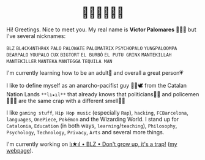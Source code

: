 <h1 align="center">👋🏼👋🏼👋🏼</h1>

Hi! Greetings. Nice to meet you. My real name is **Víctor Palomares** 👨🏻‍🏫 but I've several nicknames:

`BLZ` `BL4CK4NTHR4X` `PALO` `PALOWATE` `PALOMATRIX` `PSYCHOPALO` `YUNGPALOOMPA` `DEARPALO` `YOUPALO` `CUX` `BIGTORT` `EL BURBÓ` `EL PUTU GRINX` `MANTEKILLAH` `MANTEKILLER` `MANTEKA` `MANTEGGA` `TEQUILA MAN`

I'm currently learning how to be an adult🌱 and overall a great person💗

I like to define myself as an anarcho-pacifist guy ✊🏽🕊️ from the Catalan Nation Lands `**lı★ıl**` that already knows that politicians👨‍💼 and policemen👮🏻‍♂️ are the same crap with a different smell💩💩

I like `gaming stuff`, `Hip Hop music` (especially `Rap`), `hacking`, `FCBarcelona`, `languages`, `OnePiece`, `Pokémon` and the Wizarding World. I stand up for `Catalonia`, `Education` (in both ways, `learning`/`teaching`), `Philosophy`, `Psychology`, `Technology`, `Privacy`, `Arts` and several more things.

I'm currently working on [lı★ıl • BLZ • Don't grow up, it's a trap!](https://github.com/mantekillah/palo) ([my webpage](https://mantekillah.github.io/palo)).
